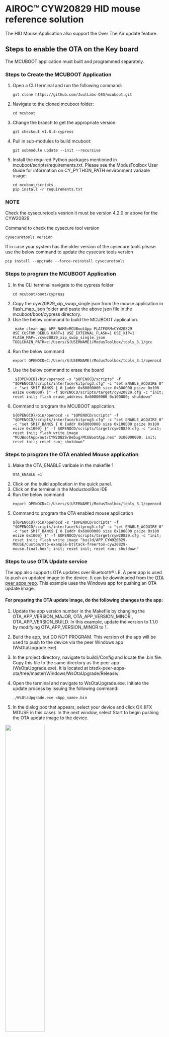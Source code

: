 # AIROC&trade; CYW20829 HID mouse reference solution

The HID Mouse Application also support the Over The Air update feature.

## Steps to enable the OTA on the Key board
The MCUBOOT application must built and programmed separately.

### Steps to Create the MCUBOOT Application

1. Open a CLI terminal and run the following command:
   ```
   git clone https://github.com/JuulLabs-OSS/mcuboot.git
   ```
2. Navigate to the cloned mcuboot folder:
   ```
   cd mcuboot
   ```
3. Change the branch to get the appropriate version:
   ```
   git checkout v1.8.4-cypress
   ```
4. Pull in sub-modules to build mcuboot:
   ```
   git submodule update --init --recursive
   ```
5. Install the required Python packages mentioned in mcuboot/scripts/requirements.txt. Please see the ModusToolbox User Guide for information on CY_PYTHON_PATH environment variable usage:
   ```
   cd mcuboot/scripts
   pip install -r requirements.txt
   ```
### NOTE
Check the cysecuretools vesrion it must be version 4.2.0 or above for the CYW20829

   Command to check the cysecure tool version

   ```
   cysecuretools version
   ```

If in case your system has the older version of the cysecure tools please use the below command to update the cysecure tools version
   ```
   pip install --upgrade --force-reinstall cysecuretools
   ```

### Steps to program the MCUBOOT Application

1. In the CLI terminal navigate to the cypress folder
   ```
   cd mcuboot/boot/cypress
   ```
2. Copy the cyw20829_xip_swap_single.json from the mouse application in flash_map_json folder and  paste the above json file in the mcuboot/boot/cypress directory.
3. Use the below command to build the MCUBOOT application.
   ```
    make clean app APP_NAME=MCUBootApp PLATFORM=CYW20829 USE_CUSTOM_DEBUG_UART=1 USE_EXTERNAL_FLASH=1 USE_XIP=1 FLASH_MAP=./cyw20829_xip_swap_single.json TOOLCHAIN_PATH=c:/Users/$(USERNAME)/ModusToolbox/tools_3.1/gcc
    ```
4. Run the below command 
   ```
   export OPENOCD=C:/Users/$(USERNAME)/ModusToolbox/tools_3.1/openocd
   ```
5. Use the below command to erase the board
   ```
    ${OPENOCD}/bin/openocd -s "$OPENOCD/scripts" -f "$OPENOCD/scripts/interface/kitprog3.cfg" -c "set ENABLE_ACQUIRE 0" -c "set SMIF_BANKS { 0 {addr 0x60000000 size 0x800000 psize 0x100 esize 0x40000} }" -f $OPENOCD/scripts/target/cyw20829.cfg -c "init; reset init; flash erase_address 0x60000000 0x100000; shutdown"
    ```
6. Command to program the MCUBOOT application.
   ```
   ${OPENOCD}/bin/openocd -s "$OPENOCD/scripts" -f "$OPENOCD/scripts/interface/kitprog3.cfg" -c "set ENABLE_ACQUIRE 0" -c "set SMIF_BANKS { 0 {addr 0x60000000 size 0x100000 psize 0x100 esize 0x1000} }" -f $OPENOCD/scripts/target/cyw20829.cfg -c "init; reset init; flash write_image "MCUBootApp/out/CYW20829/Debug/MCUBootApp.hex" 0x00000000; init; reset init; reset run; shutdown"
   ```
### Steps to program the OTA enabled Mouse application
1. Make the OTA_ENABLE varibale in the makefile 1
   ```
   OTA_ENABLE =1
   ```
2. Click on the build application in the quick panel.
3. Click on the terminal in the ModustoolBox IDE
4. Run the below command 
   ```
   export OPENOCD=C:/Users/$(USERNAME)/ModusToolbox/tools_3.1/openocd
   ```
5. Command to program the OTA enabled mouse application
   ```
   ${OPENOCD}/bin/openocd -s "$OPENOCD/scripts" -f "$OPENOCD/scripts/interface/kitprog3.cfg" -c "set ENABLE_ACQUIRE 0" -c "set SMIF_BANKS { 0 {addr 0x60000000 size 0x100000 psize 0x100 esize 0x1000} }" -f $OPENOCD/scripts/target/cyw20829.cfg -c "init; reset init; flash write_image "build/APP_CYW920829-MOUSE/Custom/mtb-example-btstack-freertos-cyw20829-mouse.final.hex"; init; reset init; reset run; shutdown"
   ```

### Steps to use OTA Update service
The app also supports OTA updates over Bluetooth® LE. A peer app is used to push an updated image to the device. It can be downloaded from the [OTA peer apps repo](https://github.com/Infineon/btsdk-peer-apps-ota). This example uses the Windows app for pushing an OTA update image.


#### For preparing the OTA update image, do the following changes to the app:
1. Update the app version number in the Makefile by changing the OTA_APP_VERSION_MAJOR, OTA_APP_VERSION_MINOR,, OTA_APP_VERSION_BUILD. In this example, update the version to 1.1.0 by modifying OTA_APP_VERSION_MINOR to 1.

2. Build the app, but DO NOT PROGRAM. This version of the app will be used to push to the device via the peer Windows app (WsOtaUpgrade.exe).

3. In the project directory, navigate to build/<TARGET>/Config and locate the .bin file. Copy this file to the same directory as the peer app (WsOtaUpgrade.exe). It is located at btsdk-peer-apps-ota/tree/master/Windows/WsOtaUpgrade/Release/<System Type>.

4. Open the terminal and navigate to WsOtaUpgrade.exe. Initiate the update process by issuing the following command:
   ```
   ./WsOtaUpgrade.exe <App_name>.bin
   ```
5. In the dialog box that appears, select your device and click OK (IFX MOUSE in this case). In the next window, select Start to begin pushing the OTA update image to the device.

 <img src="../images/ws-select.png" width="50%">

 **WsOtaUpgrade app start**

<img src="../images/ws-start.png" width="50%">

You can monitor the progress on the Windows peer app via the progress bar or via the device terminal, which prints the percentage of download completed.

**WsOtaUpgrade progress bar**

<img src="../images/ws-firmware.png" width="50%">

**Download progress display on the terminal**

<img src="../images/ws-uart.png" width="100%">

**MCUboot reboot on download finish**

<img src="../images/ws-done.png" width="50%">

<img src="../images/ws-boot-up.png" width="100%">

### Steps update the ota via android application
1. Open the LE OTA Application on the android device.
2. Click on the Tap to select the device
3. Select IFX BLE Mouse
4. Click on the connect.
5. Click on Tap to select the OTA image
6. Navgiate to the directory where the .bin is located
7. Click on Update to start OTA.

<img src="../images/android_ota.png" width="100%">

© Cypress Semiconductor Corporation, 2022. This document is the property of Cypress Semiconductor Corporation, an Infineon Technologies company, and its affiliates ("Cypress").  This document, including any software or firmware included or referenced in this document ("Software"), is owned by Cypress under the intellectual property laws and treaties of the United States and other countries worldwide.  Cypress reserves all rights under such laws and treaties and does not, except as specifically stated in this paragraph, grant any license under its patents, copyrights, trademarks, or other intellectual property rights.  If the Software is not accompanied by a license agreement and you do not otherwise have a written agreement with Cypress governing the use of the Software, then Cypress hereby grants you a personal, non-exclusive, nontransferable license (without the right to sublicense) (1) under its copyright rights in the Software (a) for Software provided in source code form, to modify and reproduce the Software solely for use with Cypress hardware products, only internally within your organization, and (b) to distribute the Software in binary code form externally to end users (either directly or indirectly through resellers and distributors), solely for use on Cypress hardware product units, and (2) under those claims of Cypress’s patents that are infringed by the Software (as provided by Cypress, unmodified) to make, use, distribute, and import the Software solely for use with Cypress hardware products.  Any other use, reproduction, modification, translation, or compilation of the Software is prohibited.
<br />
TO THE EXTENT PERMITTED BY APPLICABLE LAW, CYPRESS MAKES NO WARRANTY OF ANY KIND, EXPRESS OR IMPLIED, WITH REGARD TO THIS DOCUMENT OR ANY SOFTWARE OR ACCOMPANYING HARDWARE, INCLUDING, BUT NOT LIMITED TO, THE IMPLIED WARRANTIES OF MERCHANTABILITY AND FITNESS FOR A PARTICULAR PURPOSE.  No computing device can be absolutely secure.  Therefore, despite security measures implemented in Cypress hardware or software products, Cypress shall have no liability arising out of any security breach, such as unauthorized access to or use of a Cypress product. CYPRESS DOES NOT REPRESENT, WARRANT, OR GUARANTEE THAT CYPRESS PRODUCTS, OR SYSTEMS CREATED USING CYPRESS PRODUCTS, WILL BE FREE FROM CORRUPTION, ATTACK, VIRUSES, INTERFERENCE, HACKING, DATA LOSS OR THEFT, OR OTHER SECURITY INTRUSION (collectively, "Security Breach").  Cypress disclaims any liability relating to any Security Breach, and you shall and hereby do release Cypress from any claim, damage, or other liability arising from any Security Breach.  In addition, the products described in these materials may contain design defects or errors known as errata which may cause the product to deviate from published specifications. To the extent permitted by applicable law, Cypress reserves the right to make changes to this document without further notice. Cypress does not assume any liability arising out of the application or use of any product or circuit described in this document. Any information provided in this document, including any sample design information or programming code, is provided only for reference purposes.  It is the responsibility of the user of this document to properly design, program, and test the functionality and safety of any application made of this information and any resulting product.  "High-Risk Device" means any device or system whose failure could cause personal injury, death, or property damage.  Examples of High-Risk Devices are weapons, nuclear installations, surgical implants, and other medical devices.  "Critical Component" means any component of a High-Risk Device whose failure to perform can be reasonably expected to cause, directly or indirectly, the failure of the High-Risk Device, or to affect its safety or effectiveness.  Cypress is not liable, in whole or in part, and you shall and hereby do release Cypress from any claim, damage, or other liability arising from any use of a Cypress product as a Critical Component in a High-Risk Device. You shall indemnify and hold Cypress, including its affiliates, and its directors, officers, employees, agents, distributors, and assigns harmless from and against all claims, costs, damages, and expenses, arising out of any claim, including claims for product liability, personal injury or death, or property damage arising from any use of a Cypress product as a Critical Component in a High-Risk Device. Cypress products are not intended or authorized for use as a Critical Component in any High-Risk Device except to the limited extent that (i) Cypress’s published data sheet for the product explicitly states Cypress has qualified the product for use in a specific High-Risk Device, or (ii) Cypress has given you advance written authorization to use the product as a Critical Component in the specific High-Risk Device and you have signed a separate indemnification agreement.
<br />
Cypress, the Cypress logo, and combinations thereof, WICED, ModusToolbox, PSoC, CapSense, EZ-USB, F-RAM, and Traveo are trademarks or registered trademarks of Cypress or a subsidiary of Cypress in the United States or in other countries. For a more complete list of Cypress trademarks, visit www.infineon.com. Other names and brands may be claimed as property of their respective owners.
